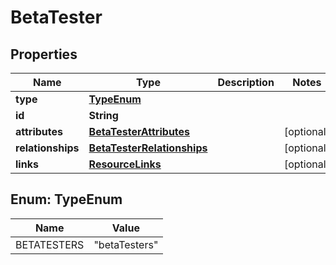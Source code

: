 

# BetaTester


## Properties

| Name | Type | Description | Notes |
|------------ | ------------- | ------------- | -------------|
|**type** | [**TypeEnum**](#TypeEnum) |  |  |
|**id** | **String** |  |  |
|**attributes** | [**BetaTesterAttributes**](BetaTesterAttributes.md) |  |  [optional] |
|**relationships** | [**BetaTesterRelationships**](BetaTesterRelationships.md) |  |  [optional] |
|**links** | [**ResourceLinks**](ResourceLinks.md) |  |  [optional] |



## Enum: TypeEnum

| Name | Value |
|---- | -----|
| BETATESTERS | &quot;betaTesters&quot; |



